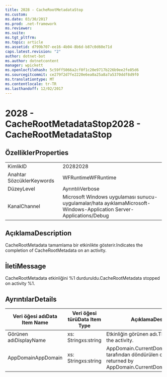 ```yaml
---
title: 2028 - CacheRootMetadataStop
ms.custom: 
ms.date: 03/30/2017
ms.prod: .net-framework
ms.reviewer: 
ms.suite: 
ms.tgt_pltfrm: 
ms.topic: article
ms.assetid: d799b707-ee16-4b04-8b6d-b87c0d60e71d
caps.latest.revision: "2"
author: dotnet-bot
ms.author: dotnetcontent
manager: wpickett
ms.openlocfilehash: 5c59ff5066a2cf0f1c20e9717b226b9ee2fe85d6
ms.sourcegitcommit: ce279f2d7fe2220e6ea0a25a8a7a5370ddf8d9f0
ms.translationtype: MT
ms.contentlocale: tr-TR
ms.lasthandoff: 12/02/2017
---
```

# <a name="2028---cacherootmetadatastop"></a><span data-ttu-id="f6676-102">2028 - CacheRootMetadataStop</span><span class="sxs-lookup"><span data-stu-id="f6676-102">2028 - CacheRootMetadataStop</span></span>
## <a name="properties"></a><span data-ttu-id="f6676-103">Özellikler</span><span class="sxs-lookup"><span data-stu-id="f6676-103">Properties</span></span>  
  
|||  
|-|-|  
|<span data-ttu-id="f6676-104">Kimlik</span><span class="sxs-lookup"><span data-stu-id="f6676-104">ID</span></span>|<span data-ttu-id="f6676-105">2028</span><span class="sxs-lookup"><span data-stu-id="f6676-105">2028</span></span>|  
|<span data-ttu-id="f6676-106">Anahtar Sözcükler</span><span class="sxs-lookup"><span data-stu-id="f6676-106">Keywords</span></span>|<span data-ttu-id="f6676-107">WFRuntime</span><span class="sxs-lookup"><span data-stu-id="f6676-107">WFRuntime</span></span>|  
|<span data-ttu-id="f6676-108">Düzey</span><span class="sxs-lookup"><span data-stu-id="f6676-108">Level</span></span>|<span data-ttu-id="f6676-109">Ayrıntılı</span><span class="sxs-lookup"><span data-stu-id="f6676-109">Verbose</span></span>|  
|<span data-ttu-id="f6676-110">Kanal</span><span class="sxs-lookup"><span data-stu-id="f6676-110">Channel</span></span>|<span data-ttu-id="f6676-111">Microsoft Windows uygulaması sunucu-uygulamalar/hata ayıklama</span><span class="sxs-lookup"><span data-stu-id="f6676-111">Microsoft-Windows-Application Server-Applications/Debug</span></span>|  
  
## <a name="description"></a><span data-ttu-id="f6676-112">Açıklama</span><span class="sxs-lookup"><span data-stu-id="f6676-112">Description</span></span>  
 <span data-ttu-id="f6676-113">CacheRootMetadata tamamlama bir etkinlikte gösterir.</span><span class="sxs-lookup"><span data-stu-id="f6676-113">Indicates the completion of CacheRootMetadata on an activity.</span></span>  
  
## <a name="message"></a><span data-ttu-id="f6676-114">İleti</span><span class="sxs-lookup"><span data-stu-id="f6676-114">Message</span></span>  
 <span data-ttu-id="f6676-115">CacheRootMetadata etkinliğini %1 durduruldu.</span><span class="sxs-lookup"><span data-stu-id="f6676-115">CacheRootMetadata stopped on activity %1.</span></span>  
  
## <a name="details"></a><span data-ttu-id="f6676-116">Ayrıntılar</span><span class="sxs-lookup"><span data-stu-id="f6676-116">Details</span></span>  
  
|<span data-ttu-id="f6676-117">Veri öğesi adı</span><span class="sxs-lookup"><span data-stu-id="f6676-117">Data Item Name</span></span>|<span data-ttu-id="f6676-118">Veri öğesi türü</span><span class="sxs-lookup"><span data-stu-id="f6676-118">Data Item Type</span></span>|<span data-ttu-id="f6676-119">Açıklama</span><span class="sxs-lookup"><span data-stu-id="f6676-119">Description</span></span>|  
|--------------------|--------------------|-----------------|  
|<span data-ttu-id="f6676-120">Görünen adı</span><span class="sxs-lookup"><span data-stu-id="f6676-120">DisplayName</span></span>|<span data-ttu-id="f6676-121">xs: String</span><span class="sxs-lookup"><span data-stu-id="f6676-121">xs:string</span></span>|<span data-ttu-id="f6676-122">Etkinliğin görünen adı.</span><span class="sxs-lookup"><span data-stu-id="f6676-122">The display name of the activity.</span></span>|  
|<span data-ttu-id="f6676-123">AppDomain</span><span class="sxs-lookup"><span data-stu-id="f6676-123">AppDomain</span></span>|<span data-ttu-id="f6676-124">xs: String</span><span class="sxs-lookup"><span data-stu-id="f6676-124">xs:string</span></span>|<span data-ttu-id="f6676-125">AppDomain.CurrentDomain.FriendlyName tarafından döndürülen dize.</span><span class="sxs-lookup"><span data-stu-id="f6676-125">The string returned by AppDomain.CurrentDomain.FriendlyName.</span></span>|
